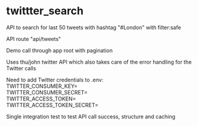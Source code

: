 # twittter_search
API to search for last 50 tweets with hashtag "#London" with filter:safe

API route "api/tweets"

Demo call through app root with pagination

Uses thu/john twitter API which also takes care of the error handling for the Twitter calls

Need to add Twitter credentials to .env:  
TWITTER_CONSUMER_KEY=  
TWITTER_CONSUMER_SECRET=  
TWITTER_ACCESS_TOKEN=  
TWITTER_ACCESS_TOKEN_SECRET=  

Single integration test to test API call success, structure and caching
